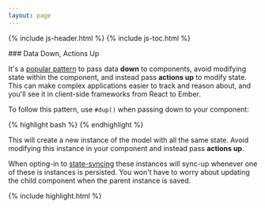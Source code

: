 ```yaml
---
layout: page
---
```


{% include js-header.html %}
{% include js-toc.html %}

<div markdown="1" class="col-md-8 col-md-offset-1">
### Data Down, Actions Up

It's a [popular pattern](http://www.samselikoff.com/blog/data-down-actions-up) to pass data **down** to components, avoid modifying state within the component, and instead pass **actions up** to modify state. This can make complex applications easier to track and reason about, and you'll see it in client-side frameworks from React to Ember.

To follow this pattern, use `#dup()` when passing down to your component:

{% highlight bash %}
<my-component something="model.dup()" />
{% endhighlight %}

This will create a new instance of the model with all the same state.
Avoid modifying this instance in your component and instead pass
**actions up**.

When opting-in to [state-syncing](/js/state-syncing) these instances will sync-up whenever one of these is instances is persisted. You won't have to worry about updating the child component when the parent instance is saved.

{% include highlight.html %}

